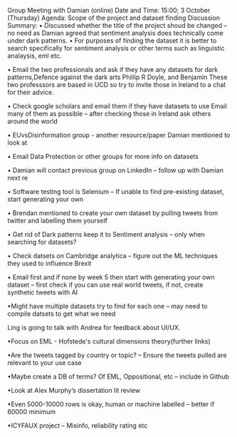 Group Meeting with Damian (online)
Date and Time: 15:00; 3 October (Thursday)
Agenda: Scope of the project and dataset finding
Discussion Summary:
• Discussed whether the title of the project shoud be changed – no need as Damian agreed that sentiment analysis does technically come under dark patterns.
• For purposes of finding the dataset it is better to search specifically for sentiment analysis or other terms such as linguistic analaysis, eml etc.

• Email the two professionals and ask if they have any datasets for dark patterns,Defence against the dark arts
Phillip R Doyle, and Benjamin
These two professsors are based in UCD so try to invite those in Ireland to a chat for their advice.

• Check google scholars and email them if they have datasets to use
Email many of them as possible – after checking those in Ireland ask others around the world

• EUvsDisinformation group  - another resource/paper Damian mentioned to look at

• Email Data Protection or other groups for more info on datasets

• Damian will contact previous group on LinkedIn – follow up with Damian next re

• Software testing tool is Selenium – If unable to find pre-existing dataset, start generating your own

• Brendan mentioned to create your own dataset by pulling tweets from twitter and labelling them yourself

• Get rid of Dark patterns keep it to Sentiment analysis – only when searching for datasets?

• Check datsets on Cambridge analytica – figure out the ML techniques they used to influence Brexit

• Email first and if none by week 5 then start with generating your own dataset – first check if you can use real world tweets, if not, create synthetic tweets with AI

•Might have multiple datasets try to find for each one – may need to compile datsets to get what we need

Ling is going to talk with Andrea for feedback about UI/UX. 

•Focus on EML - Hofstede's cultural dimensions theory(further links)

•Are the tweets tagged by country or topic? – Ensure the tweets pulled are relevant to your use case

•Maybe create a DB of terms? Of EML, Oppositional, etc – include in Github

•Look at Alex Murphy’s dissertation lit review

•Even 5000-10000 rows is okay, human or machine labelled – better if 60000 minimum

•ICYFAUX project – Misinfo, reliability rating etc

